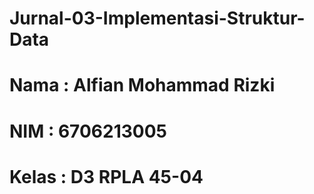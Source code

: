 # Jurnal-03-Implementasi-Struktur-Data
# Nama : Alfian Mohammad Rizki
# NIM : 6706213005
# Kelas : D3 RPLA 45-04
